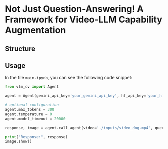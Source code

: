 # Not Just Question-Answering! A Framework for Video-LLM Capability Augmentation

## Structure


## Usage

In the file `main.ipynb`, you can see the following code snippet:

```python
from vlm_cv import Agent

agent = Agent(gemini_api_key='your_gemini_api_key', hf_api_key='your_hf_api_key', verbose='normal')

# optional configuration
agent.max_tokens = 300
agent.temperature = 0
agent.model_timeout = 20000

response, image = agent.call_agent(video='./inputs/video_dog.mp4', query="What's close to the dog?")

print("Response:", response)
image.show()
```
